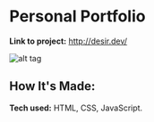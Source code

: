 # Personal Portfolio

**Link to project:** http://desir.dev/

![alt tag](https://i.ibb.co/GsHqb4g/Screen-Shot-2021-07-16-at-6-47-42-PM.png)

## How It's Made:

**Tech used:** HTML, CSS, JavaScript.
